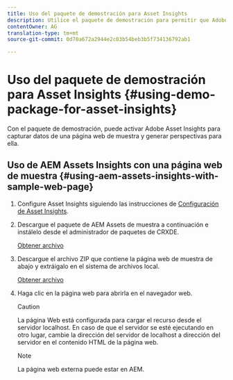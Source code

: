 ```yaml
---
title: Uso del paquete de demostración para Asset Insights
description: Utilice el paquete de demostración para permitir que Adobe Asset Insights capture datos y genere perspectivas para una página web.
contentOwner: AG
translation-type: tm+mt
source-git-commit: 0d70a672a2944e2c03b54beb3b5f734136792ab1

---
```



# Uso del paquete de demostración para Asset Insights {#using-demo-package-for-asset-insights}

Con el paquete de demostración, puede activar Adobe Asset Insights para capturar datos de una página web de muestra y generar perspectivas para ella.

## Uso de AEM Assets Insights con una página web de muestra {#using-aem-assets-insights-with-sample-web-page}

1. Configure Asset Insights siguiendo las instrucciones de [Configuración de Asset Insights](touch-ui-configuring-asset-insights.md).
1. Descargue el paquete de AEM Assets de muestra a continuación e instálelo desde el administrador de paquetes de CRXDE.

   [Obtener archivo](assets/insightsdemo.zip)

1. Descargue el archivo ZIP que contiene la página web de muestra de abajo y extráigalo en el sistema de archivos local.

   [Obtener archivo](assets/demosite.zip)

1. Haga clic en la página web para abrirla en el navegador web.

   >[!CAUTION]
   >
   >La página Web está configurada para cargar el recurso desde el servidor localhost. En caso de que el servidor se esté ejecutando en otro lugar, cambie la dirección del servidor de localhost a dirección del servidor en el contenido HTML de la página web.

   >[!NOTE]
   >
   >La página web externa puede estar en AEM.
